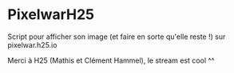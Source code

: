 # PixelwarH25
Script pour afficher son image (et faire en sorte qu'elle reste !) sur pixelwar.h25.io

Merci à H25 (Mathis et Clément Hammel), le stream est cool ^^
